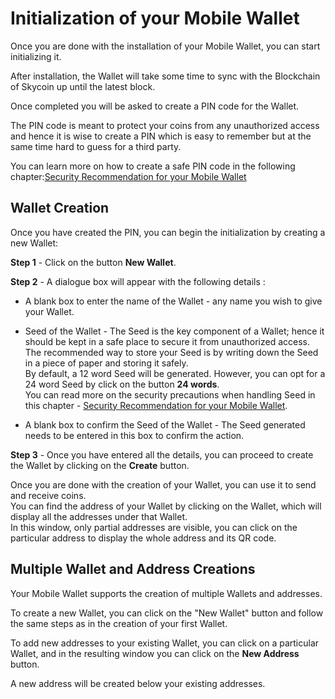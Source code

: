 # Initialization of your Mobile Wallet

Once you are done with the installation of your Mobile Wallet, you can start initializing it.

After installation, the Wallet will take some time to sync with the Blockchain of Skycoin up until the latest block.

Once completed you will be asked to create a PIN code for the Wallet. 

The PIN code is meant to protect your coins from any unauthorized access and hence it is wise to create a PIN which is easy to remember but at the same time hard to guess for a third party.

You can learn more on how to create a safe PIN code in the following chapter:[Security Recommendation for your Mobile Wallet](https://github.com/SkycoinProject/User-Manuals/blob/master/Mobile_Wallet/%5BMobile%5D%20Security%20Recommendations.md)

## Wallet Creation

Once you have created the PIN, you can begin the initialization by creating a new Wallet:

**Step 1** - Click on the button **New Wallet**.

**Step 2** - A dialogue box will appear with the following details :

* A blank box to enter the name of the Wallet - any name you wish to give your Wallet.

* Seed of the Wallet - The Seed is the key component of a Wallet; hence it should be kept in a safe place to secure it from unauthorized access.  
The recommended way to store your Seed is by writing down the Seed in a piece of paper and storing it safely.  
By default, a 12 word Seed will be generated. However, you can opt for a 24 word Seed by click on the button **24 words**.  
You can read more on the security precautions when handling Seed in this chapter - [Security Recommendation for your Mobile Wallet](https://github.com/SkycoinProject/User-Manuals/blob/master/Mobile_Wallet/%5BMobile%5D%20Security%20Recommendations.md).

* A blank box to confirm the Seed of the Wallet - The Seed generated needs to be entered in this box to confirm the action.

**Step 3** - Once you have entered all the details, you can proceed to create the Wallet by clicking on the **Create** button.

Once you are done with the creation of your Wallet, you can use it to send and receive coins.  
You can find the address of your Wallet by clicking on the Wallet, which will display all the addresses under that Wallet.  
In this window, only partial addresses are visible, you can click on the particular address to display the whole address and its QR code.

## Multiple Wallet and Address Creations

Your Mobile Wallet supports the creation of multiple Wallets and addresses.

To create a new Wallet, you can click on the "New Wallet" button and follow the same steps as in the creation of your first Wallet.

To add new addresses to your existing Wallet, you can click on a particular Wallet, and in the resulting window you can click on the **New Address** button.

A new address will be created below your existing addresses.
